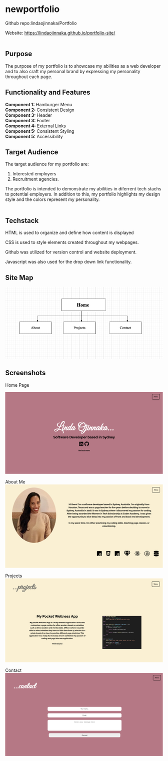 # newportfolio
Github repo:lindaojinnaka/Portfolio

Website: https://lindaojinnaka.github.io/portfolio-site/
<br> 
<br> 
## Purpose
The purpose of my portfolio is to showcase my abilities as a web developer and to also craft my personal brand by expressing my personality throughout each page. 
<br> 
## Functionality and Features
**Component 1:** Hamburger Menu 
<br>
**Component 2:** Consistent Design
<br>
**Component 3:** Header 
<br>
**Component 3:** Footer
<br>
**Component 4:** External Links 
<br>
**Component 5:** Consistent Styling 
<br>
**Component 5:** Accessibility 




## Target Audience
The target audience for my portfolio are: 
1. Interested employers 
2. Recruitment agencies. 

The portfolio is intended to demonstrate my abilities in diferrent tech stachs to potential employers. In addition to this, my portfolio highlights my design style and the colors represent my personality. 
<br> 
<br> 

## Techstack
HTML is used to organize and define how content is displayed

CSS is used to style elements created throughout my webpages.

Github was utilized for version control and website deployment.

Javascript was also used for the drop down link functionality. 

## Site Map 
![site-map](./assets/sitemap.png)

## Screenshots 
Home Page 

![site-map](./assets/Homepage.png)

About Me
![site-map](./assets/Aboutme.png)

Projects 
![site-map](./assets/Projects.png)

Contact
![site-map](./assets/Contact.png)